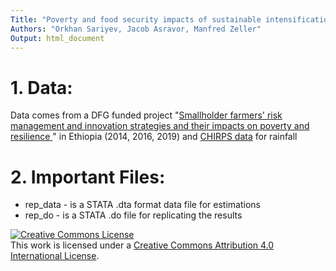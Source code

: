```yaml
---
Title: "Poverty and food security impacts of sustainable intensification: evidence from Ethiopia."
Authors: "Orkhan Sariyev, Jacob Asravor, Manfred Zeller"
Output: html_document
---
```


# 1. Data:
Data comes from a DFG  funded project "[Smallholder farmers' risk management and innovation strategies and their impacts on poverty and resilience ](https://gepris.dfg.de/gepris/projekt/234398257?language=en)" in Ethiopia (2014, 2016, 2019) and [CHIRPS data](https://www.chc.ucsb.edu/data/chirps) for rainfall

# 2. Important Files:
* rep_data - is a STATA .dta  format data file for estimations
* rep_do - is a STATA .do file for replicating the results 

<a rel="license" href="http://creativecommons.org/licenses/by/4.0/"><img alt="Creative Commons License" style="border-width:0" src="https://i.creativecommons.org/l/by/4.0/88x31.png" /></a><br />This work is licensed under a <a rel="license" href="http://creativecommons.org/licenses/by/4.0/">Creative Commons Attribution 4.0 International License</a>.
